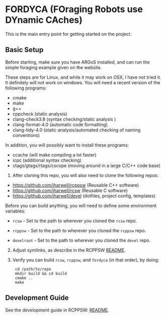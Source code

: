 # FORDYCA (FOraging Robots use DYnamic CAches)

This is the main entry point for getting started on the project.

## Basic Setup

Before starting, make sure you have ARGoS installed, and can run the simple
foraging example given on the website.

These steps are for Linux, and while it may work on OSX, I have not tried it. It
definitely will not work on windows. You will need a recent version of the
following programs:

- cmake
- make
- g++
- cppcheck (static analysis)
- clang-check3.8 (syntax checking/static analysis )
- clang-format-4.0 (automatic code formatting)
- clang-tidy-4.0 (static analysis/automated checking of naming conventions)

In addition, you will possibly want to install these programs:

- ccache (will make compiling a lot faster)
- icpc (additional syntax checking)
- ctags/gtags/rtags/cscope (moving around in a large C/C++ code base)

1. After cloning this repo, you will also need to clone the following repos:

  - https://github.com/jharwell/rcppsw (Reusable C++ software)
  - https://github.com/jharwell/rcsw (Reusable C software)
  - https://github.com/jharwell/devel (dotfiles, project config, templates)

  Before you can build anything, you will need to define some environment
  variables:

  - `rcsw` - Set to the path to wherever you cloned the `rcsw` repo.

  - `rcppsw` - Set to the path to wherever you cloned the `rcppsw` repo.

  - `develroot` - Set to the path to wherever you cloned the `devel` repo.

2. Adjust symlinks, as describe in the RCPPSW [README](https://github.com/jharwell/rcppsw/blob/master/README.md).

3. Verify you can build `rcsw`, `rcppsw`, and `fordyca` (in that order), by
   doing:

        cd /path/to/repo
        mkdir build && cd build
        cmake ..
        make

## Development Guide

See the development guide in RCPPSW: [README](https://github.com/jharwell/rcppsw/blob/master/README.md).
